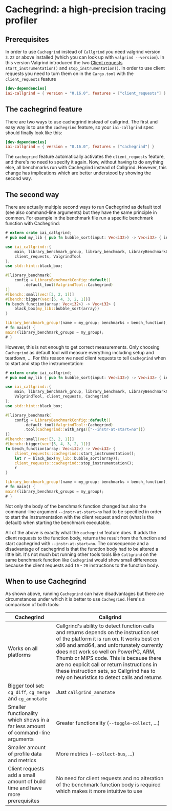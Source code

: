 # Cachegrind: a high-precision tracing profiler

## Prerequisites

In order to use `Cachegrind` instead of `Callgrind` you need valgrind version
`3.22` or above installed (which you can look up with `valgrind --version`). In
this version Valgrind introduced the two [Client requests](./client_requests.md)
`start_instrumentation()` and `stop_instrumentation()`. In order to use client
requests you need to turn them on in the `Cargo.toml` with the `client_requests`
feature

```toml
[dev-dependencies]
iai-callgrind = { version = "0.16.0", features = ["client_requests"] }
```

## The cachegrind feature

There are two ways to use cachegrind instead of callgrind. The first and easy
way is to use the `cachegrind` feature, so your `iai-callgrind` spec should
finally look like this:

```toml
[dev-dependencies]
iai-callgrind = { version = "0.16.0", features = ["cachegrind"] }
```

The `cachegrind` feature automatically activates the `client_requests` feature,
and there's no need to specify it again. Now, without having to do anything
else, all benchmarks run with Cachegrind instead of Callgrind. However, this
change has implications which are better understood by showing the second way.

## The second way

There are actually multiple second ways to run Cachegrind as default tool (see
also command-line arguments) but they have the same principle in common. For
example in the benchmark file run a specific benchmark function with Cachegrind:

```rust
# extern crate iai_callgrind;
# pub mod my_lib { pub fn bubble_sort(input: Vec<i32>) -> Vec<i32> { input } }

use iai_callgrind::{
    main, library_benchmark_group, library_benchmark, LibraryBenchmarkConfig,
    client_requests, ValgrindTool
};
use std::hint::black_box;

#[library_benchmark(
    config = LibraryBenchmarkConfig::default()
        .default_tool(ValgrindTool::Cachegrind)
)]
#[bench::small(vec![3, 2, 1])]
#[bench::bigger(vec![5, 4, 3, 2, 1])]
fn bench_function(array: Vec<i32>) -> Vec<i32> {
    black_box(my_lib::bubble_sort(array))
}

library_benchmark_group!(name = my_group; benchmarks = bench_function);
# fn main() {
main!(library_benchmark_groups = my_group);
# }
```

However, this is not enough to get correct measurements. Only choosing
`Cachegrind` as default tool will measure everything including setup and
teardown, ... For this reason we need client requests to tell `Cachegrind` when
to start and stop the instrumentation:

```rust
# extern crate iai_callgrind;
# pub mod my_lib { pub fn bubble_sort(input: Vec<i32>) -> Vec<i32> { input } }

use iai_callgrind::{
    main, library_benchmark_group, library_benchmark, LibraryBenchmarkConfig,
    ValgrindTool, client_requests, Cachegrind
};
use std::hint::black_box;

#[library_benchmark(
    config = LibraryBenchmarkConfig::default()
        .default_tool(ValgrindTool::Cachegrind)
        .tool(Cachegrind::with_args(["--instr-at-start=no"]))
)]
#[bench::small(vec![3, 2, 1])]
#[bench::bigger(vec![5, 4, 3, 2, 1])]
fn bench_function(array: Vec<i32>) -> Vec<i32> {
    client_requests::cachegrind::start_instrumentation();
    let r = black_box(my_lib::bubble_sort(array));
    client_requests::cachegrind::stop_instrumentation();
    r
}

library_benchmark_group!(name = my_group; benchmarks = bench_function);
# fn main() {
main!(library_benchmark_groups = my_group);
# }
```

Not only the body of the benchmark function changed but also the command-line
argument `--instr-at-start=no` had to be specified in order to start the
instrumentation with the client request and not (what is the default) when
starting the benchmark executable.

All of the above is exactly what the `cachegrind` feature does. It adds the
client requests to the function body, returns the result from the function and
start cachegrind with `--instr-at-start=no`. The consequence and a disadvantage
of cachegrind is that the function body had to be altered a little bit. It's not
much but running other tools tools like `Callgrind` on the same benchmark
function like `Cachegrind` would show small differences because the client
requests add `10` - `20` instructions to the function body.

## When to use Cachegrind

As shown above, running `Cachegrind` can have disadvantages but there are
circumstances under which it is better to use `Cachegrind`. Here's a comparison
of both tools:

| Cachegrind | Callgrind |
| -- | -- |
| Works on all platforms | Callgrind's ability to detect function calls and returns depends on the instruction set of the platform it is run on. It works best on x86 and amd64, and unfortunately currently does not work so well on PowerPC, ARM, Thumb or MIPS code. This is because there are no explicit call or return instructions in these instruction sets, so Callgrind has to rely on heuristics to detect calls and returns |
| Bigger tool set: `cg_diff`, `cg_merge` and `cg_annotate` | Just `callgrind_annotate` |
| Smaller functionality which shows in a far less amount of command-line arguments | Greater functionality (`--toggle-collect`, ...) |
| Smaller amount of profile data and metrics | More metrics (`--collect-bus`, ...) |
| Client requests add a small amount of build time and have more prerequisites | No need for client requests and no alteration of the benchmark function body is required which makes it more intuitive to use |
